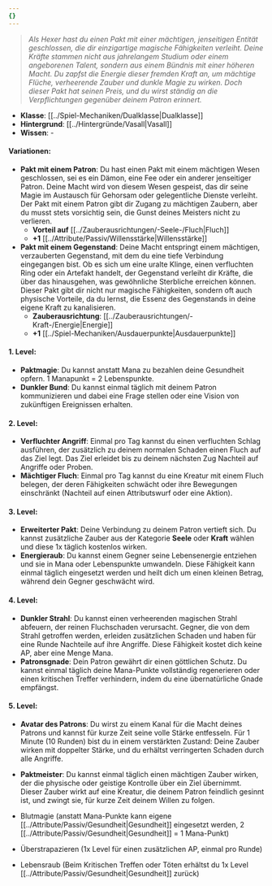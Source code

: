 ```yaml
---
{}
---
```

>*Als Hexer hast du einen Pakt mit einer mächtigen, jenseitigen Entität geschlossen, die dir einzigartige magische Fähigkeiten verleiht. Deine Kräfte stammen nicht aus jahrelangem Studium oder einem angeborenen Talent, sondern aus einem Bündnis mit einer höheren Macht. Du zapfst die Energie dieser fremden Kraft an, um mächtige Flüche, verheerende Zauber und dunkle Magie zu wirken. Doch dieser Pakt hat seinen Preis, und du wirst ständig an die Verpflichtungen gegenüber deinem Patron erinnert.*  
  
- **Klasse**: [[../Spiel-Mechaniken/Dualklasse|Dualklasse]]  
- **Hintergrund**: [[../Hintergründe/Vasall|Vasall]]  
- **Wissen**: -  
  
#### **Variationen:**  
  
- **Pakt mit einem Patron**: Du hast einen Pakt mit einem mächtigen Wesen geschlossen, sei es ein Dämon, eine Fee oder ein anderer jenseitiger Patron. Deine Macht wird von diesem Wesen gespeist, das dir seine Magie im Austausch für Gehorsam oder gelegentliche Dienste verleiht. Der Pakt mit einem Patron gibt dir Zugang zu mächtigen Zaubern, aber du musst stets vorsichtig sein, die Gunst deines Meisters nicht zu verlieren.  
    - **Vorteil auf** [[../Zauberausrichtungen/-Seele-/Fluch|Fluch]]  
	- **+1** [[../Attribute/Passiv/Willensstärke|Willensstärke]]  
- **Pakt mit einem Gegenstand**: Deine Macht entspringt einem mächtigen, verzauberten Gegenstand, mit dem du eine tiefe Verbindung eingegangen bist. Ob es sich um eine uralte Klinge, einen verfluchten Ring oder ein Artefakt handelt, der Gegenstand verleiht dir Kräfte, die über das hinausgehen, was gewöhnliche Sterbliche erreichen können. Dieser Pakt gibt dir nicht nur magische Fähigkeiten, sondern oft auch physische Vorteile, da du lernst, die Essenz des Gegenstands in deine eigene Kraft zu kanalisieren.  
    - **Zauberausrichtung**: [[../Zauberausrichtungen/-Kraft-/Energie|Energie]]  
    - **+1** [[../Spiel-Mechaniken/Ausdauerpunkte|Ausdauerpunkte]]  
  
#### **1. Level:**  
  
- **Paktmagie**: Du kannst anstatt Mana zu bezahlen deine Gesundheit opfern. 1 Manapunkt = 2 Lebenspunkte.  
- **Dunkler Bund**: Du kannst einmal täglich mit deinem Patron kommunizieren und dabei eine Frage stellen oder eine Vision von zukünftigen Ereignissen erhalten.  
  
#### **2. Level:**  
  
- **Verfluchter Angriff**: Einmal pro Tag kannst du einen verfluchten Schlag ausführen, der zusätzlich zu deinem normalen Schaden einen Fluch auf das Ziel legt. Das Ziel erleidet bis zu deinem nächsten Zug Nachteil auf Angriffe oder Proben.  
- **Mächtiger Fluch**: Einmal pro Tag kannst du eine Kreatur mit einem Fluch belegen, der deren Fähigkeiten schwächt oder ihre Bewegungen einschränkt (Nachteil auf einen Attributswurf oder eine Aktion).  
  
#### **3. Level:**  
  
- **Erweiterter Pakt**: Deine Verbindung zu deinem Patron vertieft sich. Du kannst zusätzliche Zauber aus der Kategorie **Seele** oder **Kraft** wählen und diese 1x täglich kostenlos wirken.  
- **Energieraub**: Du kannst einem Gegner seine Lebensenergie entziehen und sie in Mana oder Lebenspunkte umwandeln. Diese Fähigkeit kann einmal täglich eingesetzt werden und heilt dich um einen kleinen Betrag, während dein Gegner geschwächt wird.  
  
#### **4. Level:**  
  
- **Dunkler Strahl**: Du kannst einen verheerenden magischen Strahl abfeuern, der reinen Fluchschaden verursacht. Gegner, die von dem Strahl getroffen werden, erleiden zusätzlichen Schaden und haben für eine Runde Nachteile auf ihre Angriffe. Diese Fähigkeit kostet dich keine AP, aber eine Menge Mana.  
- **Patronsgnade**: Dein Patron gewährt dir einen göttlichen Schutz. Du kannst einmal täglich deine Mana-Punkte vollständig regenerieren oder einen kritischen Treffer verhindern, indem du eine übernatürliche Gnade empfängst.  
  
#### **5. Level:**  
  
- **Avatar des Patrons**: Du wirst zu einem Kanal für die Macht deines Patrons und kannst für kurze Zeit seine volle Stärke entfesseln. Für 1 Minute (10 Runden) bist du in einem verstärkten Zustand: Deine Zauber wirken mit doppelter Stärke, und du erhältst verringerten Schaden durch alle Angriffe.  
- **Paktmeister**: Du kannst einmal täglich einen mächtigen Zauber wirken, der die physische oder geistige Kontrolle über ein Ziel übernimmt. Dieser Zauber wirkt auf eine Kreatur, die deinem Patron feindlich gesinnt ist, und zwingt sie, für kurze Zeit deinem Willen zu folgen.  
  
  
  
- Blutmagie (anstatt Mana-Punkte kann eigene [[../Attribute/Passiv/Gesundheit|Gesundheit]] eingesetzt werden, 2 [[../Attribute/Passiv/Gesundheit|Gesundheit]] = 1 Mana-Punkt)  
- Überstrapazieren (1x Level für einen zusätzlichen AP, einmal pro Runde)  
- Lebensraub (Beim Kritischen Treffen oder Töten erhältst du 1x Level [[../Attribute/Passiv/Gesundheit|Gesundheit]] zurück)